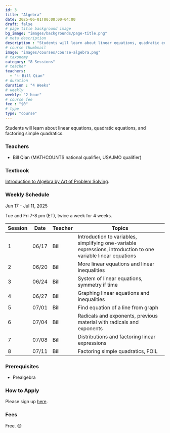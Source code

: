 ```yaml
---
id: 3
title: "Algebra"
date: 2025-06-01T00:00:00-04:00
draft: false
# page title background image
bg_image: "images/backgrounds/page-title.png"
# meta description
description : "Students will learn about linear equations, quadratic equations, and factoring simple quadratics."
# course thumbnail
image: "images/courses/course-algebra.png"
# taxonomy
category: "8 Sessions"
# teacher
teachers:
  - "✨ Bill Qian"
# duration
duration : "4 Weeks"
# weekly
weekly: "2 hour"
# course fee
fee : "$0"
# type
type: "course"
---
```


Students will learn about linear equations, quadratic equations, and factoring simple quadratics.

### Teachers

* Bill Qian (MATHCOUNTS national qualifier, USAJMO qualifier) 

### Textbook 
[Introduction to Algebra by Art of Problem Solving](https://artofproblemsolving.com/store/item/intro-algebra).

### Weekly Schedule

Jun 17 - Jul 11, 2025

Tue and Fri 7-8 pm (ET), twice a week for 4 weeks.

|Session|Date   | Teacher |Topics
|-------|-------|---------|------------------------------------------------------
|1      |06/17  | Bill    |Introduction to variables, simplifying one-variable expressions, introduction to one variable linear equations
|2      |06/20  | Bill    |More linear equations and linear inequalities
|3      |06/24  | Bill    |System of linear equations, symmetry if time
|4      |06/27  | Bill    |Graphing linear equations and inequalities
|5      |07/01  | Bill    |Find equation of a line from graph
|6      |07/04  | Bill    |Radicals and exponents, previous material with radicals and exponents
|7      |07/08  | Bill    |Distributions and factoring linear expressions
|8      |07/11  | Bill    |Factoring simple quadratics, FOIL

### Prerequisites

* Prealgebra

### How to Apply

Please sign up [here](https://forms.gle/7zqSWiNLTpQmP1C26).

### Fees

Free. 😊

